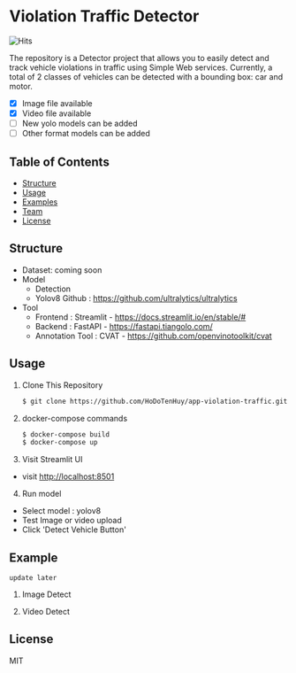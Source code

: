 # Violation Traffic Detector
![Hits](https://hits.seeyoufarm.com/api/count/incr/badge.svg?url=https://github.com/HoDoTenHuy/app-violation-traffic)


The repository is a Detector project that allows you to easily detect and track vehicle violations in traffic using Simple Web services. Currently, a total of 2 classes of vehicles can be detected with a bounding box: car and motor.

- [x] Image file available
- [x] Video file available
- [ ] New yolo models can be added
- [ ] Other format models can be added

## Table of Contents

- [Structure](#Structure)
- [Usage](#Usage)
- [Examples](#Examples)
- [Team](#Team)
- [License](#License)

## Structure
- Dataset: coming soon
- Model
  - Detection
  - Yolov8 Github : https://github.com/ultralytics/ultralytics
- Tool
  - Frontend : Streamlit - https://docs.streamlit.io/en/stable/#
  - Backend : FastAPI - https://fastapi.tiangolo.com/
  - Annotation Tool : CVAT - https://github.com/openvinotoolkit/cvat

## Usage

1. Clone This Repository

   ```sh
   $ git clone https://github.com/HoDoTenHuy/app-violation-traffic.git
   ```

2. docker-compose commands

   ```sh
   $ docker-compose build
   $ docker-compose up
   ```

3. Visit Streamlit UI

- visit [http://localhost:8501](http://localhost:8501)

4. Run model

- Select model : yolov8
- Test Image or video upload
- Click 'Detect Vehicle Button'

## Example
    update later
1. Image Detect

2. Video Detect

License
----

MIT
